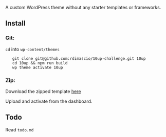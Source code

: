 A custom WordPress theme without any starter templates or frameworks.

## Install

### Git:

`cd` into `wp-content/themes`

```
   git clone git@github.com:rdimascio/10up-challenge.git 10up
   cd 10up && npm run build
   wp theme activate 10up
```

### Zip:

Download the zipped template [here](https://drive.google.com/file/d/1NIBRUZQx0t-u5gZ-7WouO2XtlkriAkuT/view?usp=sharing)

Upload and activate from the dashboard.

## Todo

Read `todo.md`
